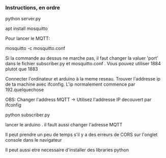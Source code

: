 ### Instructions, en ordre




python server.py

apt install mosquitto

Pour lancer le MQTT:

mosquitto -c mosquitto.conf

Si la commande au dessus ne marche pas, il faut changer la valuer 'port' dans le fichier subscriber.py et mosquitto.conf . Vous pouvez utiliser 1884 plutot que 1883 



Connecter l'ordinateur et arduino à la meme reseau. Trouver l'addresse ip de ta machine avec ifconfig. L'ip normalement commence par 192.quelquechose 

OBS: Changer l'address MQTT -> Utilisez l'addresse IP decouvert par ifconfig


python subscriber.py




lancer le arduino . il fault aussi changer l'adresse MQTT 

Il peut prendre un peu de temps s'il y a des erreurs de CORS sur l'onglet console dans le navigateur

Il peut aussi etre necessaire d'installer des libraries python




